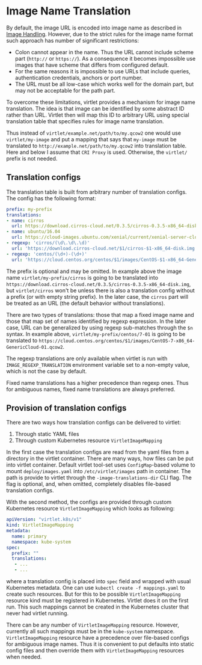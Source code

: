 # Image Name Translation

By default, the image URL is encoded into image name as described in [Image Handling](images.md).
However, due to the strict rules for the image name format such approach has number of significant restrictions:

* Colon cannot appear in the name. Thus the URL cannot include scheme part (`http://` or `https://`). As a consequence
  it becomes impossible use images that have scheme that differs from configured default.
* For the same reasons it is impossible to use URLs that include queries, authentication credentials, anchors or port number.
* The URL must be all low-case which works well for the domain part, but may not be acceptable for the path part.

To overcome these limitations, virtlet provides a mechanism for image name translation.
The idea is that image can be identified by some abstract ID rather than URL. Virtlet then will map this ID
to arbitrary URL using special translation table that specifies rules for image name translation.

Thus instead of `virtlet/example.net/path/to/my.qcow2` one would use `virtlet/my-image` and put a mapping that says that
`my-image` must be translated to `http://example.net/path/to/my.qcow2` into translation table.
Here and below I assume that `CRI Proxy` is used. Otherwise, the `virtlet/` prefix is not needed.

## Translation configs

The translation table is built from arbitrary number of translation configs. The config has the following format:

```yaml
prefix: my-prefix
translations:
- name: cirros
  url: https://download.cirros-cloud.net/0.3.5/cirros-0.3.5-x86_64-disk.img
- name: ubuntu/16.04
  url: https://cloud-images.ubuntu.com/xenial/current/xenial-server-cloudimg-amd64-disk1.img
- regexp: 'cirros/(\d\.\d\.\d)'
  url: 'https://download.cirros-cloud.net/$1/cirros-$1-x86_64-disk.img'
- regexp: 'centos/(\d+)-(\d+)'
  url: 'https://cloud.centos.org/centos/$1/images/CentOS-$1-x86_64-GenericCloud-$2.qcow2'
```

The prefix is optional and may be omitted. In example above the image name
`virtlet/my-prefix/cirros` is going to be translated into `https://download.cirros-cloud.net/0.3.5/cirros-0.3.5-x86_64-disk.img`,
but `virtlet/cirros` won't be unless there is also a translation config without a prefix (or with empty string prefix).
In the later case, the `cirros` part will be treated as an URL (the default behavior without translations).

There are two types of translations: those that map a fixed image name and those that map set of names identified by regexp expression.
In the later case, URL can be generalized by using regexp sub-matches through the `$n` syntax.
In example above, `virtlet/my-prefix/centos/7-01` is going to be translated to
`https://cloud.centos.org/centos/$1/images/CentOS-7-x86_64-GenericCloud-01.qcow2`.

The regexp translations are only available when virtlet is run with `IMAGE_REGEXP_TRANSLATION` environment variable set to a
non-empty value, which is not the case by default.

Fixed name translations has a higher precedence than regexp ones. Thus for ambiguous names, fixed name translations are
always preferred.

## Provision of translation configs

There are two ways how translation configs can be delivered to virtlet:

1. Through static YAML files
2. Through custom Kubernetes resource `VirtletImageMapping`

In the first case the translation configs are read from the yaml files from a directory in the virtlet container.
There are many ways, how files can be put into virtlet container. Default virtlet tool-set uses `ConfigMap`-based
volume to mount `deploy/images.yaml` into `/etc/virtlet/images` path in container. The path is provide to virtlet
through the `-image-translations-dir` CLI flag. The flag is optional, and, when omitted, completely disables file-based
translation configs.

With the second method, the configs are provided through custom Kubernetes resource `VirtletImageMapping` which looks as following:

```yaml
apiVersion: "virtlet.k8s/v1"
kind: VirtletImageMapping
metadata:
  name: primary
  namespace: kube-system
spec:
  prefix: ""
  translations:
   - ...
   - ...
```

where a translation config is placed into `spec` field and wrapped with usual Kubernetes metadata.
One can use `kubectl create -f mappings.yaml` to create such resources. But for this to be possible `VirtletImageMapping` resource kind
must be registered in Kubernetes. Virtlet does it on the first run. This such mappings cannot be created in the Kubernetes cluster that
never had virtlet running.

There can be any number of `VirtletImageMapping` resource. However, currently all such mappings must be in the `kube-system` namespace.
`VirtletImageMapping` resource have a precedence over file-based configs for ambiguous image names. Thus it is convenient to put
defaults into static config files and then override them with `VirtletImageMapping` resources when needed.

